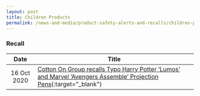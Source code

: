 ```yaml
---
layout: post
title: Children Products
permalink: /news-and-media/product-safety-alerts-and-recalls/children-products
---
```

### Recall

|Date|Title|
|:---:|---|
|16 Oct 2020|[Cotton On Group recalls Typo Harry Potter ‘Lumos’ and Marvel ‘Avengers Assemble’ Projection Pens](/news-and-media/product-safety-alerts-and-recalls/children-products/children-products-recall-2020-10-16-cotton-on-group-recalls-typo-harry-potter-projection-pens.pdf){:target="_blank"}
